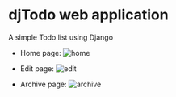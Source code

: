 # djTodo web application
A simple Todo list using Django

* Home page:
![home](https://user-images.githubusercontent.com/3069067/77232080-46090a80-6be2-11ea-83bf-eff0caa99b4f.png)

* Edit page:
![edit](https://user-images.githubusercontent.com/3069067/77232083-4903fb00-6be2-11ea-967b-545fe88bb65d.png)

* Archive page:
![archive](https://user-images.githubusercontent.com/3069067/77232084-4a352800-6be2-11ea-852e-0544bd008579.png)
